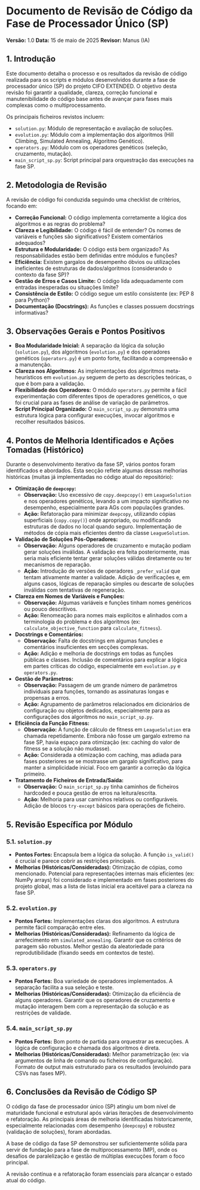 # Documento de Revisão de Código da Fase de Processador Único (SP)

**Versão:** 1.0
**Data:** 15 de maio de 2025
**Revisor:** Manus (IA)

## 1. Introdução

Este documento detalha o processo e os resultados da revisão de código realizada para os scripts e módulos desenvolvidos durante a fase de processador único (SP) do projeto CIFO EXTENDED. O objetivo desta revisão foi garantir a qualidade, clareza, correção funcional e manutenibilidade do código base antes de avançar para fases mais complexas como o multiprocessamento.

Os principais ficheiros revistos incluem:

*   `solution.py`: Módulo de representação e avaliação de soluções.
*   `evolution.py`: Módulo com a implementação dos algoritmos (Hill Climbing, Simulated Annealing, Algoritmo Genético).
*   `operators.py`: Módulo com os operadores genéticos (seleção, cruzamento, mutação).
*   `main_script_sp.py`: Script principal para orquestração das execuções na fase SP.

## 2. Metodologia de Revisão

A revisão de código foi conduzida seguindo uma checklist de critérios, focando em:

*   **Correção Funcional:** O código implementa corretamente a lógica dos algoritmos e as regras do problema?
*   **Clareza e Legibilidade:** O código é fácil de entender? Os nomes de variáveis e funções são significativos? Existem comentários adequados?
*   **Estrutura e Modularidade:** O código está bem organizado? As responsabilidades estão bem definidas entre módulos e funções?
*   **Eficiência:** Existem gargalos de desempenho óbvios ou utilizações ineficientes de estruturas de dados/algoritmos (considerando o contexto da fase SP)?
*   **Gestão de Erros e Casos Limite:** O código lida adequadamente com entradas inesperadas ou situações limite?
*   **Consistência de Estilo:** O código segue um estilo consistente (ex: PEP 8 para Python)?
*   **Documentação (Docstrings):** As funções e classes possuem docstrings informativas?

## 3. Observações Gerais e Pontos Positivos

*   **Boa Modularidade Inicial:** A separação da lógica da solução (`solution.py`), dos algoritmos (`evolution.py`) e dos operadores genéticos (`operators.py`) é um ponto forte, facilitando a compreensão e a manutenção.
*   **Clareza nos Algoritmos:** As implementações dos algoritmos meta-heurísticos em `evolution.py` seguem de perto as descrições teóricas, o que é bom para a validação.
*   **Flexibilidade dos Operadores:** O módulo `operators.py` permite a fácil experimentação com diferentes tipos de operadores genéticos, o que foi crucial para as fases de análise de variação de parâmetros.
*   **Script Principal Organizado:** O `main_script_sp.py` demonstra uma estrutura lógica para configurar execuções, invocar algoritmos e recolher resultados básicos.

## 4. Pontos de Melhoria Identificados e Ações Tomadas (Histórico)

Durante o desenvolvimento iterativo da fase SP, vários pontos foram identificados e abordados. Esta secção reflete algumas dessas melhorias históricas (muitas já implementadas no código atual do repositório):

*   **Otimização de `deepcopy`:**
    *   **Observação:** Uso excessivo de `copy.deepcopy()` em `LeagueSolution` e nos operadores genéticos, levando a um impacto significativo no desempenho, especialmente para AGs com populações grandes.
    *   **Ação:** Refatoração para minimizar `deepcopy`, utilizando cópias superficiais (`copy.copy()`) onde apropriado, ou modificando estruturas de dados no local quando seguro. Implementação de métodos de cópia mais eficientes dentro da classe `LeagueSolution`.
*   **Validação de Soluções Pós-Operadores:**
    *   **Observação:** Alguns operadores de cruzamento e mutação podiam gerar soluções inválidas. A validação era feita posteriormente, mas seria mais eficiente tentar gerar soluções válidas diretamente ou ter mecanismos de reparação.
    *   **Ação:** Introdução de versões de operadores `_prefer_valid` que tentam ativamente manter a validade. Adição de verificações e, em alguns casos, lógicas de reparação simples ou descarte de soluções inválidas com tentativas de regeneração.
*   **Clareza em Nomes de Variáveis e Funções:**
    *   **Observação:** Algumas variáveis e funções tinham nomes genéricos ou pouco descritivos.
    *   **Ação:** Renomeação para nomes mais explícitos e alinhados com a terminologia do problema e dos algoritmos (ex: `calculate_objective_function` para `calculate_fitness`).
*   **Docstrings e Comentários:**
    *   **Observação:** Falta de docstrings em algumas funções e comentários insuficientes em secções complexas.
    *   **Ação:** Adição e melhoria de docstrings em todas as funções públicas e classes. Inclusão de comentários para explicar a lógica em partes críticas do código, especialmente em `evolution.py` e `operators.py`.
*   **Gestão de Parâmetros:**
    *   **Observação:** Passagem de um grande número de parâmetros individuais para funções, tornando as assinaturas longas e propensas a erros.
    *   **Ação:** Agrupamento de parâmetros relacionados em dicionários de configuração ou objetos dedicados, especialmente para as configurações dos algoritmos no `main_script_sp.py`.
*   **Eficiência da Função Fitness:**
    *   **Observação:** A função de cálculo de fitness em `LeagueSolution` era chamada repetidamente. Embora não fosse um gargalo extremo na fase SP, havia espaço para otimização (ex: caching do valor de fitness se a solução não mudasse).
    *   **Ação:** Considerada a otimização com caching, mas adiada para fases posteriores se se mostrasse um gargalo significativo, para manter a simplicidade inicial. Foco em garantir a correção da lógica primeiro.
*   **Tratamento de Ficheiros de Entrada/Saída:**
    *   **Observação:** O `main_script_sp.py` tinha caminhos de ficheiros hardcoded e pouca gestão de erros na leitura/escrita.
    *   **Ação:** Melhoria para usar caminhos relativos ou configuráveis. Adição de blocos `try-except` básicos para operações de ficheiro.

## 5. Revisão Específica por Módulo

### 5.1. `solution.py`

*   **Pontos Fortes:** Encapsula bem a lógica da solução. A função `is_valid()` é crucial e parece cobrir as restrições principais.
*   **Melhorias (Históricas/Consideradas):** Otimização de cópias, como mencionado. Potencial para representações internas mais eficientes (ex: NumPy arrays) foi considerado e implementado em fases posteriores do projeto global, mas a lista de listas inicial era aceitável para a clareza na fase SP.

### 5.2. `evolution.py`

*   **Pontos Fortes:** Implementações claras dos algoritmos. A estrutura permite fácil comparação entre eles.
*   **Melhorias (Históricas/Consideradas):** Refinamento da lógica de arrefecimento em `simulated_annealing`. Garantir que os critérios de paragem são robustos. Melhor gestão da aleatoriedade para reprodutibilidade (fixando seeds em contextos de teste).

### 5.3. `operators.py`

*   **Pontos Fortes:** Boa variedade de operadores implementados. A separação facilita a sua seleção e teste.
*   **Melhorias (Históricas/Consideradas):** Otimização da eficiência de alguns operadores. Garantir que os operadores de cruzamento e mutação interagem bem com a representação da solução e as restrições de validade.

### 5.4. `main_script_sp.py`

*   **Pontos Fortes:** Bom ponto de partida para orquestrar as execuções. A lógica de configuração e chamada dos algoritmos é direta.
*   **Melhorias (Históricas/Consideradas):** Melhor parametrização (ex: via argumentos de linha de comando ou ficheiros de configuração). Formato de output mais estruturado para os resultados (evoluindo para CSVs nas fases MP).

## 6. Conclusões da Revisão de Código SP

O código da fase de processador único (SP) atingiu um bom nível de maturidade funcional e estrutural após várias iterações de desenvolvimento e refatoração. As principais áreas de melhoria identificadas historicamente, especialmente relacionadas com desempenho (`deepcopy`) e robustez (validação de soluções), foram abordadas.

A base de código da fase SP demonstrou ser suficientemente sólida para servir de fundação para a fase de multiprocessamento (MP), onde os desafios de paralelização e gestão de múltiplas execuções foram o foco principal.

A revisão contínua e a refatoração foram essenciais para alcançar o estado atual do código.


